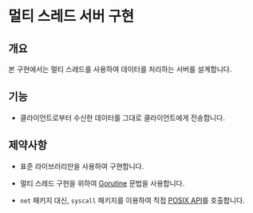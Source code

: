 # 멀티 스레드 서버 구현

## 개요

본 구현에서는 멀티 스레드를 사용하여 데이터를 처리하는 서버를 설계합니다.

## 기능

- 클라이언트로부터 수신한 데이터를 그대로 클라이언트에게 전송합니다.

## 제약사항

- 표준 라이브러리만을 사용하여 구현합니다.

- 멀티 스레드 구현을 위하여 [Gorutine](https://go.dev/tour/concurrency/1) 문법을 사용합니다.

- `net` 패키지 대신, `syscall` 패키지를 이용하여 직접
  [POSIX API](https://docs.oracle.com/cd/E19048-01/chorus5/806-6897/auto1/index.html)를 호출합니다.
